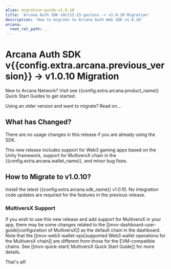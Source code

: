 ```yaml
---
alias: migration-guide-v1.0.10
title: 'Arcana Auth SDK vOct12-23-gasless -> v1.0.10 Migration'
description: 'How to migrate to Arcana Auth Web SDK v1.0.10'
arcana:
  root_rel_path: ..
---
```


# Arcana Auth SDK v{{config.extra.arcana.previous_version}} -> v1.0.10 Migration

New to Arcana Network? Visit see {{config.extra.arcana.product_name}} Quick Start Guides to get started. 

Using an older version and want to migrate? Read on...

## What has Changed?

There are no usage changes in this release if you are already using the SDK. 

This new release includes support for Web3 gaming apps based on the Unity framework, support for MultiversX chain in the {{config.extra.arcana.wallet_name}}, and minor bug fixes.

## How to Migrate to v1.0.10?

Install the latest {{config.extra.arcana.sdk_name}} v1.0.10. No integration code updates are required for the features in the previous release.  

### MultiversX Support

If you wish to use this new release and add support for MultiversX in your app, there may be some changes related to the [[mvx-dashboard-user-guide|configuration of MultiversX]] as the default chain in the dashboard. Note that the [[mvx-web3-wallet-ops|supported Web3 wallet operations for the MultiversX chain]] are different from those for the EVM-compatible chains. See [[mvx-quick-start| MultiversX Quick Start Guide]] for more details.

That's all!